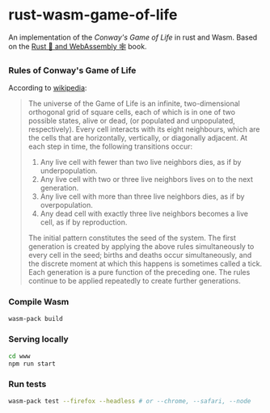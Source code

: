 # rust-wasm-game-of-life
An implementation of the _Conway's Game of Life_ in rust and Wasm. 
Based on the [Rust 🦀 and WebAssembly 🕸](https://rustwasm.github.io/book/) book.

### Rules of Conway's Game of Life
According to [wikipedia](https://en.wikipedia.org/wiki/Conway%27s_Game_of_Life#Rules):

> The universe of the Game of Life is an infinite, two-dimensional orthogonal grid of square cells, each of which is in one of two possible states, alive or dead, (or populated and unpopulated, respectively).
> Every cell interacts with its eight neighbours, which are the cells that are horizontally, vertically, or diagonally adjacent. At each step in time, the following transitions occur:
>  
> 1. Any live cell with fewer than two live neighbors dies, as if by underpopulation.
> 2. Any live cell with two or three live neighbors lives on to the next generation.
> 3. Any live cell with more than three live neighbors dies, as if by overpopulation.
> 4. Any dead cell with exactly three live neighbors becomes a live cell, as if by reproduction.
> 
> The initial pattern constitutes the seed of the system. The first generation is created by applying the above rules simultaneously to every cell in the seed; births and deaths occur simultaneously, 
> and the discrete moment at which this happens is sometimes called a tick. Each generation is a pure function of the preceding one. The rules continue to be applied repeatedly to create further generations.




### Compile Wasm
```bash
wasm-pack build
```

### Serving locally
```bash
cd www
npm run start
```

### Run tests
```bash
wasm-pack test --firefox --headless # or --chrome, --safari, --node
```